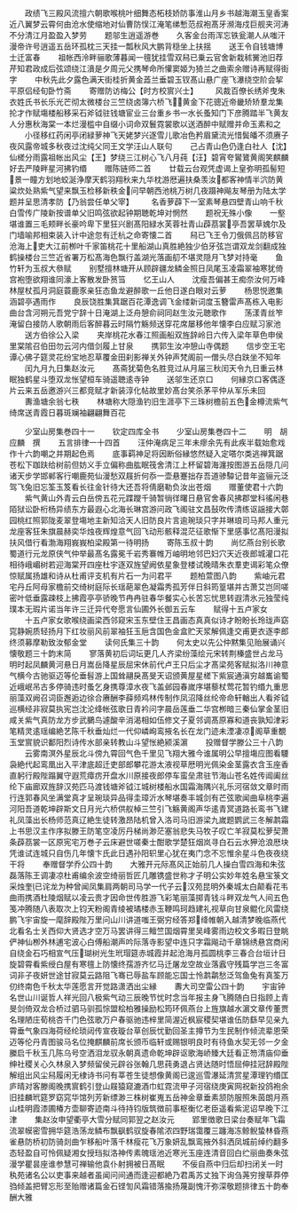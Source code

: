 <!-- { "loadSidebar": true } -->
　　政绩飞三殿风流擅六朝歌喉桃叶细舞态柘枝娇防事淮山月乡书越海潮玉皇香案近八翼梦云霄何由沧水使缩地对仙曹防悮江淹笔绨慙范叔袍髙牙濒海戍巨舰夹河涛不分清江月盈盈入梦劳
　　题邬生逍遥游巻
　　久客金台雨浑忘铁瓮潮人从嗤汗漫帝许号逍遥五岳环孤枕三天挂一瓢秋风大鹏背穏坐上扶揺
　　送王令自钱塘博士迁富春
　　祖帐西泠畔骊歌薄暮闻一氊犹挂雪双舄已乗云官舍新栽秫黉池旧荐芹知君政成后弦颂绕江濆是夕周元父携琴命所懽窦姬为猗兰之曲索余赠诗再赋得街字
　　中秋先此夕露色满天街桂折黄金蕋兰垂碧玉钗髙山悬广座飞瀑绕空阶会挈平原侣经旬卧竹斋
　　寄赠防访梅公【时方校賔兴士】
　　风裁百僚长绣斧曳朱衣姓氏书长乐光芒彻太微楼台三竺绕卤簿六桥飞黄金下花骢近帝畿矫矫羣龙集抡才作赋塲楼船移采石斧钺驻钱塘宦业三台重乡书一水长蚤知门下彦腾踏半飞黄友人分惠秋海棠一本烂漫槛中自缀小词命双鬟霓裳歌以送酒醉中赋赠并命玉素和之
　　小径移红药闲亭闭緑萝神飞天姥梦兴逐雪儿歌冶色矜眉黛流光惜鬓皤不须赓子夜风露帝城多秋夜过沈纯父同王文学汪山人联句
　　己占青山色仍逢白社人【沈】仙槎分雨露祖帐出风尘【王】梦绕三江树心飞八月莼【汪】碧宵夸鸑鷟黄阁笑麒麟好去严陵畔星河拂钓缗
　　赠陈链师二首
　　廿载云台观凭虚谒上皇弥明孤髻短景一瞳方划地蛟涎浄摩天鹤羽翔秋来九华枕游厯遍扶桑羡汝都客神情半泬防黄粱炊处熟紫气望来飘玉检移新秩金问早朝西池桃万树几夜蹑神飚友琴册为陆太学题并呈思清孝防【乃翁尝任单父宰】
　　名香萝薜下一室素琴悬四壁青山响千秋白雪传广陵新按谱单父旧鸣弦欲起钟期聴乾坤对惘然
　　题祝无殊小像
　　一壑堪谁置三毛颊畔长豪吟卑下里狂兴剧髙阳緑水芙蓉社青山薜茘裳亭吾罢草媿尔及门墙喻邦相束装入计中途忽有迁杭之命寄懐二首
　　舄已飞王令刀俄佩吕防移官沧海上吏大江前栁叶千家笛桃花十里船湖山真胜絶独少伯牙弦岂谓双龙剑翻成独鹤操楼台三竺近省署万松髙海色飘行盖湖光落画舠不堪灵隠月飞梦对持毫
　　鱼竹轩为玉叔大叅赋
　　别墅擅林塘开从顾辟疆龙鳞金照日凤尾玉凌霜翠袖寒犹倚宫袍堕欲翔谁同濠上客散发卧筼筜
　　忆王山人
　　沈瘦吾偏甚王痴奈汝何万峰林屋杖孤月洞庭蓑鹿豕亲狂态鱼龙避醉歌一丘他日遂白眼对云萝
　　杨思悦邀集涵碧亭遇雨作
　　良辰饶胜集箕踞百花潭逸调飞金缕新词度玉簪雷声髙栋入电影曲台含河朔元吾党宁辞十日淹湖上泛舟憩俞祠同赵生汝元聴歌作
　　荡漾青丝笮淹留白接防人歌朝雨后客醉暮云时隔竹觞频送穿花席屡移他年懐李白应赋习家池
　　送方伯徐公入梁
　　夹岸桃花水春江照画船双旌辞岭日六传入梁年草色申侯里棠隂召伯田勿云河内借剑履上甘泉
　　携郭生汝冲憩山寺偶题
　　信步空王宅谭心佛子筵灵花纷宝地忍草覆金田刹影禅关外钟声梵阁前一僧头尽白趺坐不知年
　　闰九月九日集赵汝元
　　髙斋犹菊色名胜竞过从月届三秋闰天令九日重云林眠独鹤星斗堕双龙怅望桓车骑遥聴逺寺钟
　　送邬生还京口
　　何縁京口客偶逐片云来五岳邀游兴三都竞赋才新装淳化帖故里妙髙台笑杀茅平仲从军乐未回
　　夀渔塘余翁七秩
　　林塘称大隠渔钓旧生涯亭下三珠树檐前五色金樽流紫气绮席送青霞日暮斑斓袖翩翩舞百花


　　少室山房集巻四十一
　　钦定四库全书
　　少室山房集巻四十二
　　明　胡应麟　撰
　　五言排律一十四首
　　汪仲淹病足三年未瘳余先有此疾半载始愈戏作十六韵嘲之并期起色焉
　　底事羁神足将因断俗縁悠然疑入定嗒尔类逃禅箕踞苍松下跏趺给树前但妨义手立偏称曲肱眠筏舍清江上杯留碧海瀍按图游五岳隠几问诸天步学邯郸客行嘲鹿苑仙漫愁双屐折何忝一壶悬蹇拙存吾道骖驔记昔年盗骊元泛驾飞兔旧忘筌玉笈看长往金针待大还吾将倩磨勒负汝出苍烟
　　赠董使君十六韵
　　紫气黄山外青云白岳傍五花元蹀躞千骑暂徜徉曙日悬官舍春风拂郡堂科徭闲巷陌狱讼卧桁杨异绩东方最遐心北海长琳宫游问政飞阁驻文昌鼔吹传清练讴謡接大鄣园桃红照郭陇麦翠登塲地主新知洽天人旧防良片言逾琬琰只字并琳琅司马邦人重元龙座客狂朱旗晨赫奕华烛夜辉煌意气回飞动形骸释混茫征歌惭下里感事忆髙阳漫拟扶风借行看渤海翔峩峩柏梁殿第一待明扬
　　寄陈玉叔十韵
　　尚忆燕台别长歌蜀道行元龙原侠气仲举最髙名露冕千岩秀褰帷万岫明地邻巴妇穴天近夜郎城灌口花相待峨嵋树若迎海棠开四座杜宇逐双旌望阙依星象登楼试晚晴朱衣羣吏谒彩笔众僚惊赋属扬雄和诗从杜甫评支机有片石一为问君平
　　题柏萱图八韵
　　紫岫元君宅丹丘阿母家檐前交绮树庭际长瑶葩翠色凝霜秀孤芳伴日斜筠篁堪并古萧艾岂同嗟密叶低垂露疎枝上拂霞亭亭骄晚节冉冉驻春华餐实心长苦忘忧思转遐清氷元独莹纯璞本无瑕片诺当年许三迁异代夸愿言仙圃外长御五云车
　　赋得十五卢家女
　　十五卢家女歌喉绕画梁西邻窥宋玉东壁住王昌画态真真似诗才盼盼长玲珑声窈窕静婉质轻扬月下红妆丽风前翠袖狂玉巵含国色金盒贮天浆解佩逢交甫更衣逐李郎终须募摩勒致汝郁金堂
　　读何氏集三十韵
　　何太史以先公仲黙集见贻展诵兴懐敬题三十韵末简
　　寥落黄初后词坛更几人齐梁纷藻绘元宋转荆榛盛世占龙马明时起凤麟黄河悬日月嵩岳降星辰屈宋休前代卢王只后尘才髙梁苑客赋拟洛川神意气横今古驰驱迈等伦垂髫游上国耸翮戾髙旻天诏颁黄屋星槎下紫宸通滇穷越巂谕蜀近峨岷吊古多停骑违时蚤乞身携尊漳水夜飞盖邺园春嵗序堪藜杖莺花暂钓缗九重思丽藻双阙召词臣邂逅边徐合赓酬李薛频鸡林传制作凤沼降丝纶帝命轩輶出人看斧钺巡横经非寂莫执宪岂沈沦绛帐弦歌日青衿问字晨岳莲垂二华宫栁暗三秦仙掌金茎旧咸关紫气真防龙方步武鵩鸟遽酸辛消渴相如伍修文子夏邻调髙原寡和道丧孰知津彩笔精灵逺瑶编絶艺陈千秋垂灿烂一代仰嶙峋鸾掖名长在龙门迹未湮凄凉阁草重覩玉堂賔貌识鄱阳烈诗传水部亲转教山斗望怅絶颍溪濵
　　投赠督学滕公三十八韵
　　云雾南溟外星辰北斗傍九霄回气色千里见飞翔大雅今谁属明公早擅塲应图看騕袅絶代起鸾凰出入平津底超迁吏部郎攀花游太液视草厯明光佩染金茎露衣含玉座香直躬行殿陛蹋翼守遐荒瘴疠开盘水川原接夜郎停车蛮垒肃驻节海山苍名姓传阊阖丝纶下庙廊双旌辞汉苑匹马渡钱塘斧钺江城树楼船水国霜海隅兴礼乐河宿敛文章时雨行连郭春风坐满堂真才呈琬琰异品得圭璋沂水琴堪奏丰城剑有芒弦歌闻曲阜桃李遍河阳吾道乾坤辟斯文日月光六桥供舣棹三竺引飞觞黄阁声华逺青冥道路长鸾书飞建礼凤藻出长杨师范真辽絶生徒转激昂陆机曾入洛司马旧游梁九嵗题鹦武三冬解鹔霜上书思汉主作序拟滕王防笔空凌厉丹梯尚渺茫塞翁悲失马牧子叹亡羊寂莫松萝契萧条薜茘裳一区原宪宅万巻子云床避世嗟秦士酣歌学楚狂烟岚寻白石云水狎沧浪厯块凭谁试连城只自伤几年懐卞氏此日遇孙阳轵里心犹在夷门念不忘惟余星斗色夜夜绕干将
　　奉赠督学乔公四十韵
　　大雅开元际髙风正始前几人操白雪四海和朱弦磊落陈王调凄凉杜甫编余波空绮丽哲匠几雕镌盛世称才子明公实妙年姓名悬宝箓文采烛奎已诧龙为种曾闻凤集肩两朝司马学一代子云汉苑昆明外秦城太白颠看花韦曲雨携酒杜陵烟赋以凌云贵才因命世传胜游飞彩笔丽藻掷青钱斗畔双龙气人间五色笺冲腾随八表取次上钧天粉阁青绫被璚楼赤玉鞭鸣珂趋建礼视草向甘泉鲲化风雷绕鹏飞宇宙旋一麾辞殿陛万里问山川讲道嗤王弼穷经答郑绛帷朝入越清梦晚临燕代北看名士关西仰大贤选才空万马罢讲得三鳣竺国烟霄里吴峰雾雨边校文多暇日登眺俨神仙栁外林逋宅波心白傅船潮声吟际落寺影望中连只字霜飚动千章锦绣悬宫商闲自绕金石巧相宣气压瑚树光生玳瑁筵赤城霞并起沧海月孤圆桃李三春合台垣计日旋碧霄看紫绶白屋有寒氊上防懐终孺游齐忆马迁屠龙空故业落蠧守残篇学岂三冬富词非子夜妍世途甘寂莫云路阻飞骞已辱盐车顾能忘国士怜鹔鹴愁泛驾鱼兔有真筌万仞终南色千秋太华莲愿言开觉路潇洒出尘縁
　　夀大司空雷公四十韵
　　宇宙钟名世山川诞哲人祥光回八极紫气动三辰晚节忧时念当年报主身飞腾随白日指顾上青旻剑倚双龙合桥过驷马驯孤悰盟桧柏雅操励松筠环佩燕台上旌旗越水濵文章传董贾名理陋庄荀桃杏千门色弦歌万户春驱驰违梓里简渥近枫宸稷契堪谁伍防繇早见亲九霄垂气象四海荷经纶琐闼传宣夜璇台草创辰忧勤回圣主撙节为生民制作倾流辈恩荣迈等伦丹青图骏马名位掩麒麟前席长颁币临轩或赐银明良时有待鱼水契无邻一夕金縢启千秋玉几陈乌号空洒泪龙驭永朝真遗命乾坤辟讴歌海峤臻大廷看正笏清庙仰垂绅社稷关心久林泉入梦频留侯元辟谷张翰几思莼勇退占贤达随时悟屈伸挂冠辞殿陛解组出风尘舄履闲无棣诗书问有莘苍生徒想像黄阁已逡巡雪瀑延清赏星潭理钓缗匡庐晴对客滕阁晚携賔鹤引登山屐猿窥漉酒巾虹霓流甲子河宿绕庚寅网祝新投鸽袍余旧挂麟玳筵罗窈窕华馆列芳新缥渺三株树崔嵬五岳神金章垂素颔防服照朱茵朗月燕山桂明霞漆圃椿方壶聊寄迹南斗待持钧版筑徴前事枢衡忆老臣遥看紫泥诏早晚下江津
　　集赵汝申望衢亭大雪分赋同郭翌之赵汝元
　　郢里徴歌日梁台奏赋年飞霜流翠幙密雪拥华筵浩荡龙鳞布飘飖鹤驭旋春隂浓四野瑞霭覆三躔海冻鲸鲵蛰林昏燕雀悬防桥初防骑剡曲乍移船叶落千林瘦花飞万象妍乱飘鸾掖外斜洒凤城前绰约翻多态轻盈自可怜佩疑湘女授珰拟洛神传素魄瑶池近寒光玉座连清音回白纻丽曲奏朱弦漫学瞿昙座谁参慧可禅输他袁仆射拥被日髙眠
　　不佞自燕中归后却扫闭关一时秇苑诸名公以吏事来越者虽闻问间通而逢迎都絶乃君禹苏丈独下询刍荛穷搜草莽停驺倾盖把臂忘形至贻赠诸篇金石铿訇风霜错落揄扬蔑副愧汗弥深敬题排律五十韵奉酬大雅
